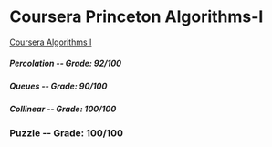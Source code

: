 # Coursera Princeton Algorithms-I
[Coursera Algorithms I](https://www.coursera.org/learn/algorithms-part1)

##### Percolation -- Grade: 92/100
##### Queues -- Grade: 90/100
##### Collinear -- Grade: 100/100
### Puzzle -- Grade: 100/100

